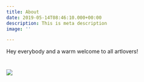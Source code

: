 ```yaml
---
title: About
date: 2019-05-14T08:46:10.000+00:00
description: This is meta description
image: ''

---
```

Hey everybody and a warm welcome to all artlovers!

# ![](Image/US.jpg)
